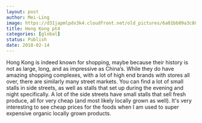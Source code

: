 ```yaml
---
layout: post
author: Mei-Ling
image: https://d31japmlpdv3k4.cloudfront.net/old_pictures/6a01bb09a3c88f970d01b8d2d853f3970c-pi.jpg
title: Hong Kong pt4
categories: [global]
status: Publish
date: 2018-02-14
---
```


Hong Kong is indeed known for shopping, maybe because their history is not as large, long, and as impressive as China’s. While they do have amazing shopping complexes, with a lot of high end brands with stores all over, there are similarly many street markets. You can find a lot of small stalls in side streets, as well as stalls that set up during the evening and night specifically. A lot of the side streets have small stalls that sell fresh produce, all for very cheap (and most likely locally grown as well). It's very interesting to see cheap prices for the foods when I am used to super expensive organic locally grown products.


